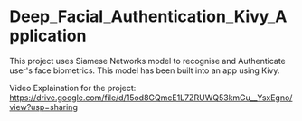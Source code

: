 # Deep_Facial_Authentication_Kivy_Application
This project uses Siamese Networks model to recognise and Authenticate user's face biometrics. This model has been built into an app using Kivy.


Video Explaination for the project: https://drive.google.com/file/d/15od8GQmcE1L7ZRUWQ53kmGu__YsxEgno/view?usp=sharing
  
